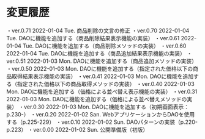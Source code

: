 # 変更履歴

  ・ver.0.71 2022-01-04 Tue. 商品削除の文言の修正
  ・ver.0.70 2022-01-04 Tue. DAOに機能を追加する（商品削除結果表示機能の実装）
  ・ver.0.61 2022-01-04 Tue. DAOに機能を追加する（商品削除メソッドの実装）
  ・ver.0.60 2022-01-04 Tue. DAOに機能を追加する（商品追加結果表示機能の実装）
  ・ver.0.51 2022-01-03 Mon. DAOに機能を追加する（商品追加メソッドの実装）
  ・ver.0.50 2022-01-03 Mon. DAOに機能を追加する（指定された価格以下の商品取得結果表示機能の実装）
  ・ver.0.41 2022-01-03 Mon. DAOに機能を追加する（指定された価格以下の商品取得メソッドの実装）
  ・ver.0.40 2022-01-03 Mon. DAOに機能を追加する（価格による並べ替え表示機能の実装）
  ・ver.0.31 2022-01-03 Mon. DAOに機能を追加する（価格による並べ替えメソッドの実装）
  ・ver.0.30 2022-01-03 Mon. DAOに機能を追加する（初期画面表示：p.230-）
  ・ver.0.20 2022-01-02 San. WebアプリケーションからDAOを使用する（p.225-229）
  ・ver.0.10 2022-01-02 Sun. DAOパターンの実装（p.220-p.223）
  ・ver.0.00 2022-01-02 Sun. 公開準備版（初版）